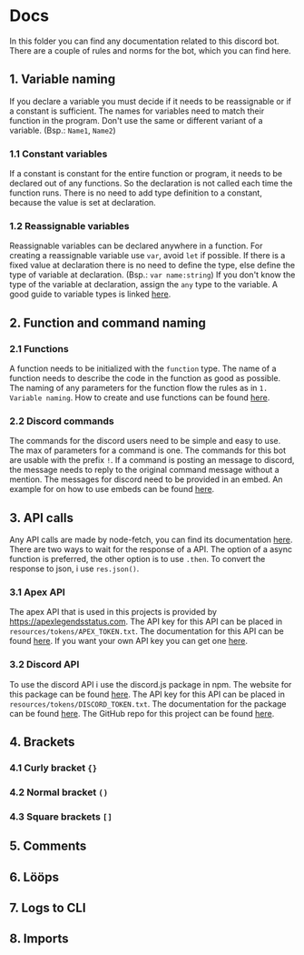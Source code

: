 # Docs

In this folder you can find any documentation related to this discord bot. There are a couple of rules and norms for the bot, which you can find here.

## 1. Variable naming

If you declare a variable you must decide if it needs to be reassignable or if a constant is sufficient. The names for variables need to match their function in the program. Don't use the same or different variant of a variable. (Bsp.: `Name1`, `Name2`)

### 1.1 Constant variables

If a constant is constant for the entire function or program, it needs to be declared out of any functions. So the declaration is not called each time the function runs. There is no need to add type definition to a constant, because the value is set at declaration.

### 1.2 Reassignable variables

Reassignable variables can be declared anywhere in a function. For creating a reassignable variable use `var`, avoid `let` if possible. If there is a fixed value at declaration there is no need to define the type, else define the type of variable at declaration. (Bsp.: `var name:string`) If you don't know the type of the variable at declaration, assign the `any` type to the variable. A good guide to variable types is linked [here](https://www.typescriptlang.org/docs/handbook/2/everyday-types.html).

## 2. Function and command naming

### 2.1 Functions

A function needs to be initialized with the `function` type. The name of a function needs to describe the code in the function as good as possible. The naming of any parameters for the function flow the rules as in `1. Variable naming`. How to create and use functions can be found [here](https://www.tutorialspoint.com/typescript/typescript_functions.htm).

### 2.2 Discord commands

The commands for the discord users need to be simple and easy to use. The max of parameters for a command is one. The commands for this bot are usable with the prefix `!`. If a command is posting an message to discord, the message needs to reply to the original command message without a mention. The messages for discord need to be provided in an embed. An example for on how to use embeds can be found [here](https://discordjs.guide/popular-topics/embeds.html#embed-preview). 

## 3. API calls

Any API calls are made by node-fetch, you can find its documentation [here](https://www.npmjs.com/package/node-fetch). There are two ways to wait for the response of a API. The option of a async function is preferred, the other option is to use `.then`. To convert the response to json, i use `res.json()`.

### 3.1 Apex API
The apex API that is used in this projects is provided by https://apexlegendsstatus.com. The API key for this API can be placed in `resources/tokens/APEX_TOKEN.txt`. The documentation for this API can be found [here](https://apexlegendsapi.com/documentation.php). If you want your own API key you can get one [here](https://apexlegendsapi.com/documentation.php#download-section).

### 3.2 Discord API
To use the discord API i use the discord.js package in npm. The website for this package can be found [here](https://discord.js.org/). The API key for this API can be placed in `resources/tokens/DISCORD_TOKEN.txt`. The documentation for the package can be found [here](https://discord.js.org/#/docs/discord.js/stable/general/welcome). The GitHub repo for this project can be found [here](https://github.com/discordjs/discord.js).

## 4. Brackets

### 4.1 Curly bracket `{}`

### 4.2 Normal bracket `()`

### 4.3 Square brackets `[]`

## 5. Comments

## 6. Lööps

## 7. Logs to CLI

## 8. Imports
